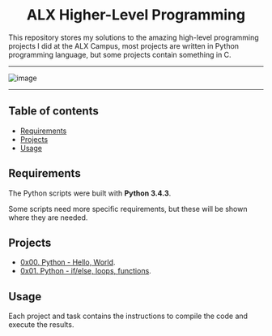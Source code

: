 <h1 align="center">ALX Higher-Level Programming</h1>
This repository stores my solutions to the amazing high-level programming projects I did at the ALX Campus, most projects are written in Python programming language, but some projects contain something in C.

---

![image](https://github.com/Bebo-K-S/alx-higher_level_programming/assets/107813045/f43f6bb0-a71d-427b-9f8e-c149e0f448ac)

---

## Table of contents
- [Requirements](#requirements)
- [Projects](#projects)
- [Usage](#usage)

## Requirements

The Python scripts were built with **Python 3.4.3**.

Some scripts need more specific requirements, but these will be shown where they are needed.

## Projects
- [0x00. Python - Hello, World](0x00-python-hello_world).
- [0x01. Python - if/else, loops, functions](0x01-python-if_else_loops_functions).

## Usage
Each project and task contains the instructions to compile the code and execute the results.
